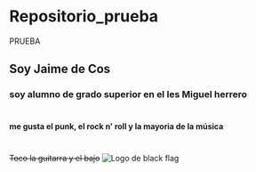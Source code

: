 # Repositorio_prueba
PRUEBA 
## Soy Jaime de Cos
### soy alumno de grado superior en el Ies Miguel herrero
#
__me gusta el punk, el rock n' roll y la mayoria de la música__
#
~~Toco la guitarra y el bajo~~
![Logo de black flag](https://www.hollywoodreporter.com/wp-content/uploads/2013/08/black_flag_logo_p.jpg)
